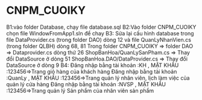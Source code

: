 # CNPM_CUOIKY
B1:vào folder Database, chạy file database.sql 
B2:Vào folder CNPM_CUOIKY chọn file WindowFromApp1.sln để chay
B3:
Sửa lại cấu hình database trong file 
DataProvider.cs (trong folder DAO) dòng 12 và file QuanLyNhanVien.cs (trong folder QLBH) dòng 68, 81 
Trong folder CNPM_CUOIKY => folder DAO => Dataprovider.cs dòng thứ 26
ShopBanHoa/QuanLySanPham.cs => Thay đổi DataSource ở dòng 51
ShopBanHoa.DAO/DataProvider.cs => Thay đổi DataSource ở dòng 9
B4:
Đăng nhập bằng tài khoản :KH , MẬT KHẨU :123456=>Trang giỏ hàng của khách hàng
Đăng nhập bằng tài khoản :QuanLy , MẬT KHẨU :123456=>Trang quản lý nhân viên, lịch làm việc của quản lý cửa hàng
Đăng nhập bằng tài khoản :NVSP , MẬT KHẨU :123456=>Trang quản lý Sản phẩm của nhân viên sản phẩm
